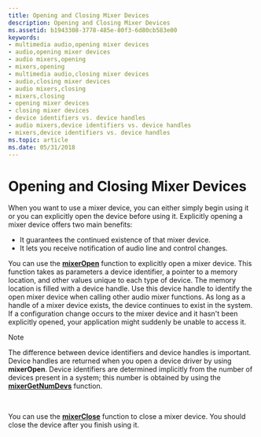 ```yaml
---
title: Opening and Closing Mixer Devices
description: Opening and Closing Mixer Devices
ms.assetid: b1943308-3778-485e-80f3-6d80cb583e00
keywords:
- multimedia audio,opening mixer devices
- audio,opening mixer devices
- audio mixers,opening
- mixers,opening
- multimedia audio,closing mixer devices
- audio,closing mixer devices
- audio mixers,closing
- mixers,closing
- opening mixer devices
- closing mixer devices
- device identifiers vs. device handles
- audio mixers,device identifiers vs. device handles
- mixers,device identifiers vs. device handles
ms.topic: article
ms.date: 05/31/2018
---
```


# Opening and Closing Mixer Devices

When you want to use a mixer device, you can either simply begin using it or you can explicitly open the device before using it. Explicitly opening a mixer device offers two main benefits:

-   It guarantees the continued existence of that mixer device.
-   It lets you receive notification of audio line and control changes.

You can use the [**mixerOpen**](https://msdn.microsoft.com/library/Dd757308(v=VS.85).aspx) function to explicitly open a mixer device. This function takes as parameters a device identifier, a pointer to a memory location, and other values unique to each type of device. The memory location is filled with a device handle. Use this device handle to identify the open mixer device when calling other audio mixer functions. As long as a handle of a mixer device exists, the device continues to exist in the system. If a configuration change occurs to the mixer device and it hasn't been explicitly opened, your application might suddenly be unable to access it.

> [!Note]  
> The difference between device identifiers and device handles is important. Device handles are returned when you open a device driver by using **mixerOpen**. Device identifiers are determined implicitly from the number of devices present in a system; this number is obtained by using the [**mixerGetNumDevs**](https://msdn.microsoft.com/library/Dd757304(v=VS.85).aspx) function.

 

You can use the [**mixerClose**](https://msdn.microsoft.com/library/Dd757292(v=VS.85).aspx) function to close a mixer device. You should close the device after you finish using it.

 

 




